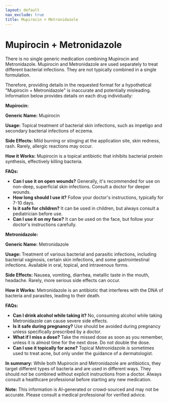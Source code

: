 ```yaml
---
layout: default
nav_exclude: true
title: Mupirocin + Metronidazole
---
```


# Mupirocin + Metronidazole

There is no single generic medication combining Mupirocin and Metronidazole.  Mupirocin and Metronidazole are used separately to treat different bacterial infections.  They are not typically combined in a single formulation.

Therefore, providing details in the requested format for a hypothetical "Mupirocin + Metronidazole" is inaccurate and potentially misleading.  Information below provides details on each drug individually:


**Mupirocin:**

**Generic Name:** Mupirocin

**Usage:** Topical treatment of bacterial skin infections, such as impetigo and secondary bacterial infections of eczema.

**Side Effects:** Mild burning or stinging at the application site, skin redness, rash.  Rarely, allergic reactions may occur.

**How it Works:**  Mupirocin is a topical antibiotic that inhibits bacterial protein synthesis, effectively killing bacteria.

**FAQs:**
* **Can I use it on open wounds?**  Generally, it's recommended for use on non-deep, superficial skin infections. Consult a doctor for deeper wounds.
* **How long should I use it?**  Follow your doctor's instructions, typically for 7-10 days.
* **Is it safe for children?**  It can be used in children, but always consult a pediatrician before use.
* **Can I use it on my face?**  It can be used on the face, but follow your doctor's instructions carefully.



**Metronidazole:**

**Generic Name:** Metronidazole

**Usage:** Treatment of various bacterial and parasitic infections, including bacterial vaginosis, certain skin infections, and some gastrointestinal infections.  Available in oral, topical, and intravenous forms.

**Side Effects:** Nausea, vomiting, diarrhea, metallic taste in the mouth, headache.  Rarely, more serious side effects can occur.

**How it Works:** Metronidazole is an antibiotic that interferes with the DNA of bacteria and parasites, leading to their death.

**FAQs:**
* **Can I drink alcohol while taking it?**  No, consuming alcohol while taking Metronidazole can cause severe side effects.
* **Is it safe during pregnancy?**  Use should be avoided during pregnancy unless specifically prescribed by a doctor.
* **What if I miss a dose?**  Take the missed dose as soon as you remember, unless it is almost time for the next dose.  Do not double the dose.
* **Can I use it topically for acne?**  Topical Metronidazole *is* sometimes used to treat acne, but only under the guidance of a dermatologist.


**In summary:**  While both Mupirocin and Metronidazole are antibiotics, they target different types of bacteria and are used in different ways.  They should *not* be combined without explicit instructions from a doctor.  Always consult a healthcare professional before starting any new medication.


**Note:** This information is AI-generated or crowd-sourced and may not be accurate. Please consult a medical professional for verified advice.